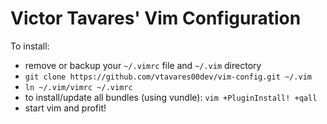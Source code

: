 # Victor Tavares' Vim Configuration

To install:

* remove or backup your `~/.vimrc` file and `~/.vim` directory
* `git clone https://github.com/vtavares00dev/vim-config.git ~/.vim`
* `ln ~/.vim/vimrc ~/.vimrc`
* to install/update all bundles (using vundle): `vim +PluginInstall! +qall`
* start vim and profit!

